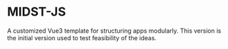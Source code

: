 # MIDST-JS 
A customized Vue3 template for structuring apps modularly.
This version is the initial version used to test feasibility of the ideas.
